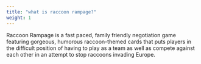 ```yaml
---
title: "what is raccoon rampage?"
weight: 1
---
```


Raccoon Rampage is a fast paced, family friendly negotiation game featuring gorgeous, humorous raccoon-themed cards that puts players in the difficult position of having to play as a team as well as compete against each other in an attempt to stop raccoons invading Europe.


